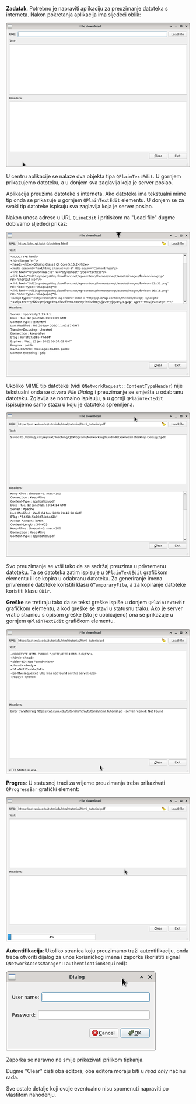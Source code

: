 **Zadatak**.  Potrebno je napraviti aplikaciju za preuzimanje datoteka 
s interneta. Nakon pokretanja aplikacija ima sljedeći oblik:

![app1](./doc/1.png)

U centru aplikacije se nalaze dva objekta tipa `QPlainTextEdit`. U gornjem
prikazujemo datoteku, a u donjem sva zaglavlja koja je server poslao.

Aplikacija preuzima datoteke s interneta. Ako datoteka ima tekstualni
mime tip onda se prikazuje u gornjem  `QPlainTextEdit` elementu. U donjem
se za svaki tip datoteke ispisuju  sva zaglavlja koja je server poslao.

Nakon unosa adrese u URL `QLineEdit` i pritiskom na "Load file" dugme
dobivamo sljedeći prikaz:

![app2](./doc/2.png)

Ukoliko MIME tip datoteke (vidi `QNetworkRequest::ContentTypeHeader`)
nije tekstualni onda se otvara _File Dialog_ i preuzimanje se smješta u 
odabranu datoteku. Zglavlja se normalno ispisuju, a u gornji 
 `QPlainTextEdit` ispisujemo samo stazu u koju je datoteka spremljena.

![app3](./doc/3.png)

Svo preuzimanje se vrši tako da se sadržaj preuzima u privremenu datoteku. 
Ta se datoteka zatim ispisuje u  `QPlainTextEdit` grafičkom elementu 
ili se kopira u odabranu datoteku. Za generiranje imena privremene datoteke 
koristiti klasu `QTemporaryFile`, a za kopiranje datoteke koristiti 
klasu `QDir`.

**Greške** se tretiraju tako da se tekst greške ispiše u donjem 
 `QPlainTextEdit` grafičkom elementu, a kod greške se stavi u 
statusnu traku. Ako je server vratio stranicu s opisom greške (što je uobičajeno)
ona se prikazuje u gornjem  `QPlainTextEdit` grafičkom elementu. 

![app4](./doc/4.png)


**Progres**: 
U statusnoj traci za vrijeme preuzimanja treba prikazivati `QProgressBar`
grafički element:


![app5](./doc/5.png)


**Autentifikacija**:
Ukoliko stranica koju preuzimamo traži autentifikaciju, onda treba otvoriti 
dijalog za unos korisničkog imena i zaporke (koristiti signal 
`QNetworkAccessManager::authenticationRequired`):

 
![app6](./doc/6.png)


Zaporka se naravno ne smije prikazivati prilikom tipkanja. 

Dugme "Clear" čisti oba editora; oba editora moraju biti u _read only_ načinu rada.

Sve ostale detalje koji ovdje eventualno nisu spomenuti napraviti po vlastitom 
nahođenju. 
